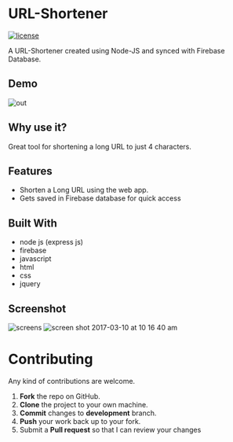 # URL-Shortener

<a href="https://github.com/dragon0513/URL-Shortener/blob/master/LICENSE"><img src="https://img.shields.io/badge/License-MIT-red.svg" alt="license"/></a>

A URL-Shortener created using Node-JS and synced with Firebase Database.


## Demo
![out](https://cloud.githubusercontent.com/assets/20211622/23782082/be677c3e-0577-11e7-9851-4ceb3fda7367.gif)

## Why use it?

Great tool for shortening a long URL to just 4 characters.

## Features

* Shorten a Long URL using the web app.
* Gets saved in Firebase database for quick access

## Built With

* node js (express js)
* firebase
* javascript
* html
* css 
* jquery

## Screenshot

![screens](https://cloud.githubusercontent.com/assets/20211622/23782143/106745a0-0578-11e7-96fb-eda680be53f4.png) ![screen shot 2017-03-10 at 10 16 40 am](https://cloud.githubusercontent.com/assets/20211622/23782539/325a4e16-057b-11e7-951a-641b63e1022d.png)


Contributing
==========
Any kind of contributions are welcome.

1. **Fork** the repo on GitHub.
2. **Clone** the project to your own machine.
3. **Commit** changes to **development** branch.
4. **Push** your work back up to your fork.
5. Submit a **Pull request** so that I can review your changes
